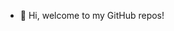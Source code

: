 - 👋 Hi, welcome to my GitHub repos!

<!---
feichtner/feichtner is a ✨ special ✨ repository because its `README.md` (this file) appears on your GitHub profile.
You can click the Preview link to take a look at your changes.
--->
